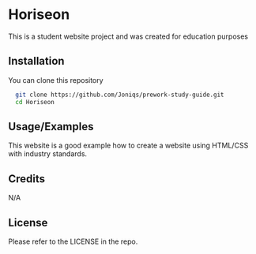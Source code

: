 
# Horiseon

This is a student website project and was created for education purposes


## Installation

You can clone this repository

```bash
  git clone https://github.com/Joniqs/prework-study-guide.git
  cd Horiseon
```
    
## Usage/Examples

This website is a good example how to create a website using HTML/CSS with industry standards.


## Credits

N/A
## License

Please refer to the LICENSE in the repo.

